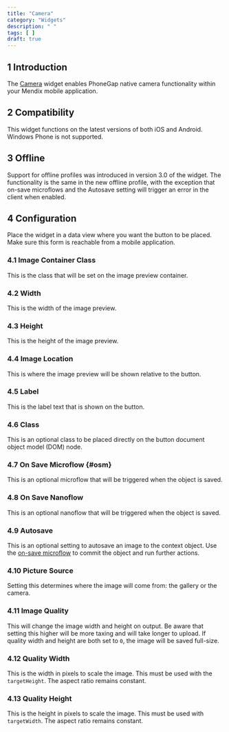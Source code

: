 ```yaml
---
title: "Camera"
category: "Widgets"
description: " "
tags: [ ]
draft: true
---
```


## 1 Introduction

The [Camera](https://appstore.home.mendix.com/link/app/1377/) widget enables PhoneGap native camera functionality within your Mendix mobile application.

## 2 Compatibility

This widget functions on the latest versions of both iOS and Android. Windows Phone is not supported. 

## 3 Offline

Support for offline profiles was introduced in version 3.0 of the widget. The functionality is  the same in the new offline profile, with the exception that on-save microflows and the Autosave setting will trigger an error in the client when enabled.

## 4 Configuration

Place the widget in a data view where you want the button to be placed. Make sure this form is reachable from a mobile application.

### 4.1  Image Container Class

This is the class that will be set on the image preview container.

### 4.2 Width

This is the width of the image preview.

### 4.3 Height

This is the height of the image preview.

### 4.4 Image Location

This is where the image preview will be shown relative to the button.

### 4.5 Label

This is the label text that is shown on the button.

### 4.6 Class

This is an optional class to be placed directly on the button document object model (DOM) node.

### 4.7 On Save Microflow {#osm}

This is an optional microflow that will be triggered when the object is saved.

### 4.8 On Save Nanoflow

This is an optional nanoflow that will be triggered when the object is saved.

### 4.9 Autosave

This is an optional setting to autosave an image to the context object. Use the [on-save microflow](#osm) to commit the object and run further actions.

### 4.10 Picture Source

Setting this determines where the image will come from: the gallery or the camera.

### 4.11 Image Quality

This will change the image width and height on output. Be aware that setting this higher will be more taxing and will take longer to upload. If quality width and height are both set to `0`, the image will be saved full-size.

### 4.12 Quality Width

This is the width in pixels to scale the image. This must be used with the `targetHeight`. The aspect ratio remains constant.

### 4.13 Quality Height

This is the height in pixels to scale the image. This must be used with `targetWidth`. The aspect ratio remains constant.
